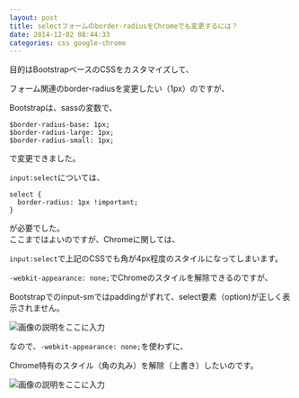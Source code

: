 ```yaml
---
layout: post
title: selectフォームのborder-radiusをChromeでも変更するには？
date: 2014-12-02 08:44:33
categories: css google-chrome
---
```

<p>目的はBootstrapベースのCSSをカスタマイズして、</p>

<p>フォーム関連のborder-radiusを変更したい（1px）のですが、</p>

<p>Bootstrapは、sassの変数で、</p>

```
$border-radius-base: 1px;
$border-radius-large: 1px;
$border-radius-small: 1px;
```

<p>で変更できました。</p>

<p><code>input:select</code>については、</p>

```
select {
  border-radius: 1px !important;
}
```

<p>が必要でした。<br>
ここまではよいのですが、Chromeに関しては、</p>

<p><code>input:select</code>で上記のCSSでも角が4px程度のスタイルになってしまいます。</p>

<p><code>-webkit-appearance: none;</code>でChromeのスタイルを解除できるのですが、</p>

<p>Bootstrapでのinput-smではpaddingがずれて、select要素（option)が正しく表示されません。</p>

<p><img src="https://i.stack.imgur.com/mVxMT.png" alt="画像の説明をここに入力"></p>

<p>なので、<code>-webkit-appearance: none;</code>を使わずに、</p>

<p>Chrome特有のスタイル（角の丸み）を解除（上書き）したいのです。</p>

<p><img src="https://i.stack.imgur.com/uqFqe.png" alt="画像の説明をここに入力"></p>
